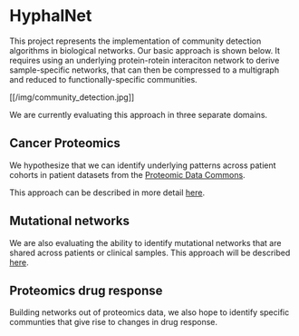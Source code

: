 # HyphalNet

This project represents the implementation of community detection algorithms in biological networks. Our basic approach is shown below. It requires using an underlying protein-rotein interaciton network to derive sample-specific networks, that can then be compressed to a multigraph and reduced to functionally-specific communities.

[[/img/community_detection.jpg]]

We are currently evaluating this approach in three separate domains.

## Cancer Proteomics
We hypothesize that we can identify underlying patterns across patient cohorts in patient datasets from the [Proteomic Data Commons](https://pdc.cancer.gov/).

This approach can be described in more detail [here](examples/cancerProtFeatures).

## Mutational networks
We are also evaluating the ability to identify mutational networks that are shared across patients or clinical samples. This approach will be described [here](examples/mutationDrugResponse).

## Proteomics drug response
Building networks out of proteomics data, we also hope to identify specific communties that give rise to changes in drug response.
